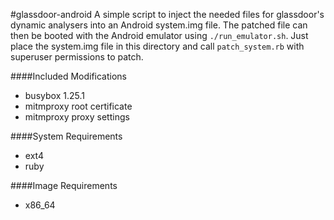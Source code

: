 #glassdoor-android
A simple script to inject the needed files for glassdoor's dynamic analysers into an Android system.img file. The patched file can then be booted with the Android emulator using `./run_emulator.sh`.
Just place the system.img file in this directory and call `patch_system.rb` with superuser permissions to patch.

####Included Modifications
- busybox 1.25.1
- mitmproxy root certificate
- mitmproxy proxy settings

####System Requirements
- ext4
- ruby

####Image Requirements
- x86_64
